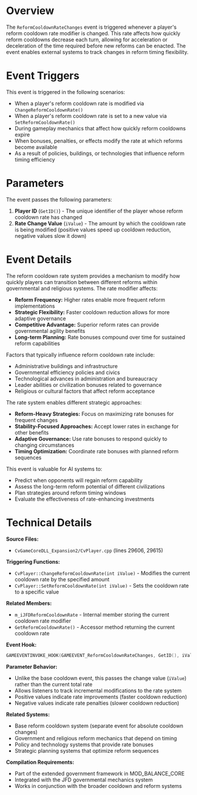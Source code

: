 # Overview

The `ReformCooldownRateChanges` event is triggered whenever a player's reform cooldown rate modifier is changed. This rate affects how quickly reform cooldowns decrease each turn, allowing for acceleration or deceleration of the time required before new reforms can be enacted. The event enables external systems to track changes in reform timing flexibility.

# Event Triggers

This event is triggered in the following scenarios:

- When a player's reform cooldown rate is modified via `ChangeReformCooldownRate()`
- When a player's reform cooldown rate is set to a new value via `SetReformCooldownRate()`
- During gameplay mechanics that affect how quickly reform cooldowns expire
- When bonuses, penalties, or effects modify the rate at which reforms become available
- As a result of policies, buildings, or technologies that influence reform timing efficiency

# Parameters

The event passes the following parameters:

1. **Player ID** (`GetID()`) - The unique identifier of the player whose reform cooldown rate has changed
2. **Rate Change Value** (`iValue`) - The amount by which the cooldown rate is being modified (positive values speed up cooldown reduction, negative values slow it down)

# Event Details

The reform cooldown rate system provides a mechanism to modify how quickly players can transition between different reforms within governmental and religious systems. The rate modifier affects:

- **Reform Frequency:** Higher rates enable more frequent reform implementations
- **Strategic Flexibility:** Faster cooldown reduction allows for more adaptive governance
- **Competitive Advantage:** Superior reform rates can provide governmental agility benefits
- **Long-term Planning:** Rate bonuses compound over time for sustained reform capabilities

Factors that typically influence reform cooldown rate include:
- Administrative buildings and infrastructure
- Governmental efficiency policies and civics
- Technological advances in administration and bureaucracy
- Leader abilities or civilization bonuses related to governance
- Religious or cultural factors that affect reform acceptance

The rate system enables different strategic approaches:
- **Reform-Heavy Strategies:** Focus on maximizing rate bonuses for frequent changes
- **Stability-Focused Approaches:** Accept lower rates in exchange for other benefits
- **Adaptive Governance:** Use rate bonuses to respond quickly to changing circumstances
- **Timing Optimization:** Coordinate rate bonuses with planned reform sequences

This event is valuable for AI systems to:
- Predict when opponents will regain reform capability
- Assess the long-term reform potential of different civilizations
- Plan strategies around reform timing windows
- Evaluate the effectiveness of rate-enhancing investments

# Technical Details

**Source Files:**
- `CvGameCoreDLL_Expansion2/CvPlayer.cpp` (lines 29606, 29615)

**Triggering Functions:**
- `CvPlayer::ChangeReformCooldownRate(int iValue)` - Modifies the current cooldown rate by the specified amount
- `CvPlayer::SetReformCooldownRate(int iValue)` - Sets the cooldown rate to a specific value

**Related Members:**
- `m_iJFDReformCooldownRate` - Internal member storing the current cooldown rate modifier
- `GetReformCooldownRate()` - Accessor method returning the current cooldown rate

**Event Hook:**
```cpp
GAMEEVENTINVOKE_HOOK(GAMEEVENT_ReformCooldownRateChanges, GetID(), iValue);
```

**Parameter Behavior:**
- Unlike the base cooldown event, this passes the change value (`iValue`) rather than the current total rate
- Allows listeners to track incremental modifications to the rate system
- Positive values indicate rate improvements (faster cooldown reduction)
- Negative values indicate rate penalties (slower cooldown reduction)

**Related Systems:**
- Base reform cooldown system (separate event for absolute cooldown changes)
- Government and religious reform mechanics that depend on timing
- Policy and technology systems that provide rate bonuses
- Strategic planning systems that optimize reform sequences

**Compilation Requirements:**
- Part of the extended government framework in MOD_BALANCE_CORE
- Integrated with the JFD governmental mechanics system
- Works in conjunction with the broader cooldown and reform systems